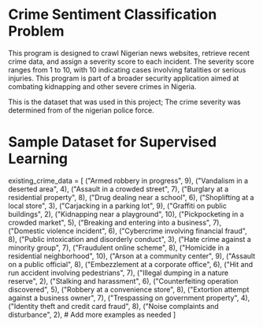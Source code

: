 # Crime Sentiment Classification Problem
This program is designed to crawl Nigerian news websites, retrieve recent crime data, and assign a severity score to each incident. The severity score ranges from 1 to 10, with 10 indicating cases involving fatalities or serious injuries. This program is part of a broader security application aimed at combating kidnapping and other severe crimes in Nigeria.

This is the dataset that was used in this project; The crime severity was determined from of the nigerian police force.

# Sample Dataset for Supervised Learning

existing_crime_data = [
    ("Armed robbery in progress", 9),
    ("Vandalism in a deserted area", 4),
    ("Assault in a crowded street", 7),
    ("Burglary at a residential property", 8),
    ("Drug dealing near a school", 6),
    ("Shoplifting at a local store", 3),
    ("Carjacking in a parking lot", 9),
    ("Graffiti on public buildings", 2),
    ("Kidnapping near a playground", 10),
    ("Pickpocketing in a crowded market", 5),
    ("Breaking and entering into a business", 7),
    ("Domestic violence incident", 6),
    ("Cybercrime involving financial fraud", 8),
    ("Public intoxication and disorderly conduct", 3),
    ("Hate crime against a minority group", 7),
    ("Fraudulent online scheme", 8),
    ("Homicide in a residential neighborhood", 10),
    ("Arson at a community center", 9),
    ("Assault on a public official", 8),
    ("Embezzlement at a corporate office", 6),
    ("Hit and run accident involving pedestrians", 7),
    ("Illegal dumping in a nature reserve", 2),
    ("Stalking and harassment", 6),
    ("Counterfeiting operation discovered", 5),
    ("Robbery at a convenience store", 8),
    ("Extortion attempt against a business owner", 7),
    ("Trespassing on government property", 4),
    ("Identity theft and credit card fraud", 8),
    ("Noise complaints and disturbance", 2),
    # Add more examples as needed
]


